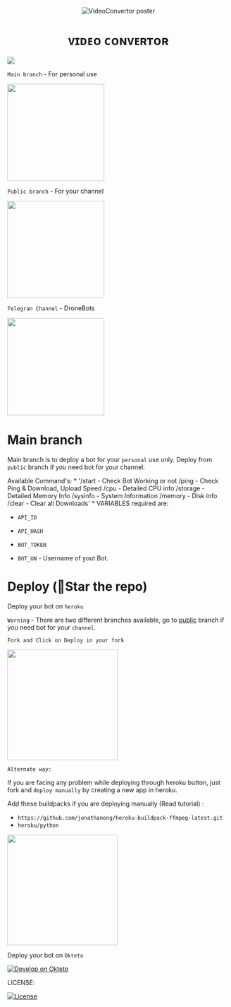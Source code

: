 <p align="center">
  <img src="./LOCAL/Wavy_Lst-14_Single-06.jpg" alt="VideoConvertor poster">
</p>
<h1 align="center">
  <b>ᴠɪᴅᴇᴏ ᴄᴏɴᴠᴇʀᴛᴏʀ</b>
</h1>


<p align="left"><a href="https://github.com/vasusen-code/videoconvertor"><img src="https://github-readme-stats.vercel.app/api/pin?username=vasusen-code&show_icons=true&theme=dracula&hide_border=true&repo=VideoConvertor"></a></p>
  
`Main branch` - For personal use
<p align="left">
<a href="https://github.com/vasusen-code/VIDEOconvertor/tree/main"> <img src="https://img.shields.io/badge/Github-main%20branch-blueviolet?style=for-the-badge&logo=github" width="220""/></a>
</p>

`Public branch` - For your channel
<p align="left">
<a href="https://github.com/vasusen-code/VIDEOconvertor/tree/public"> <img src="https://img.shields.io/badge/Github-public%20branch-blueviolet?style=for-the-badge&logo=github" width="220""/></a>
</p>

`Telegran Channel` - DroneBots
<p><a href="https://t.me/DroneBots"> <img src="https://img.shields.io/badge/Telegram-Join%20Channel-gold?style=for-the-badge&logo=telegram" width="220""/></a></p>

# Main branch
Main branch is to deploy a bot for your `personal` use only. Deploy from `public` branch if you need bot for your channel. 

Available Command's:
*
'/start - Check Bot Working or not
/ping - Check Ping & Download, Upload Speed
/cpu - Detailed CPU info
/storage - Detailed Memory Info
/sysinfo - System Information
/memory - Disk info
/clear - Clear all Downloads'
*
VARIABLES required are:

* `API_ID`

* `API_HASH`

* `BOT_TOKEN`

* `BOT_UN` - Username of yout Bot.

# Deploy (🌟Star the repo) 

Deploy your bot on `heroku`
  
`Warning` - There are two different branches available, go to [public](github.com/vasusen-code/videoconvertor) branch if you need bot for your `channel`.
  
`Fork and Click on Deploy in your fork`
<p><a href="https://heroku.com/deploy"> <img src="https://img.shields.io/badge/Deploy%20To%20Heroku-black?style=for-the-badge&logo=heroku" width="250""/></a></p>

`Alternate way:`

If you are facing any problem while deploying through heroku button, just fork and `deploy manually` by creating a new app in heroku.

Add these buildpacks if you are deploying manually (Read tutorial) : 

- `https://github.com/jonathanong/heroku-buildpack-ffmpeg-latest.git`
- `heroku/python`

<p><a href="https://telegra.ph/Manual-Deploy-Video-Convertor-12-31"> <img src="https://img.shields.io/badge/Manual%20Deploy%20Tutorial-grey?style=for-the-badge&logo=telegraph" width="250""/></a></p>

Deploy your bot on `Okteto`
  
[![Develop on Okteto](https://okteto.com/develop-okteto.svg)](https://cloud.okteto.com)

LICENSE:

[![License](https://www.gnu.org/graphics/gplv3-127x51.png)](LICENSE)

